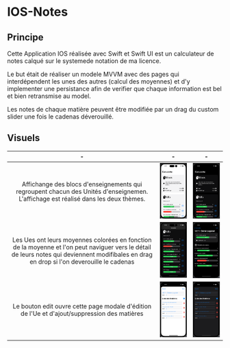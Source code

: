 # IOS-Notes

## Principe

Cette Application IOS réalisée avec Swift et Swift UI est un calculateur de notes calqué sur le systemede notation de ma licence. 

Le but était de réaliser un modele MVVM avec des pages qui interdépendent les unes des autres (calcul des moyennes) et d'y implementer une persistance afin de verifier que chaque information est bel et bien retransmise au model.

Les notes de chaque matière peuvent être modifiée par un drag du custom slider une fois le cadenas déverouillé.
##  Visuels

-|-|-
|:-----:|:-----:|:-----:|
Affichange des blocs d'enseignements qui regroupent chacun des Unités d'enseignemen. L'affichage est réalisé dans les deux thèmes.|<img src="./README_images/6.png" width="300">|<img src="./README_images/1.png" width="300">|
Les Ues ont leurs moyennes colorées en fonction de la moyenne et l'on peut naviguer vers le détail de leurs notes qui deviennent modifibales en drag en drop si l'on deverouille le cadenas|<img src="./README_images/2.png" width="300">|<img src="./README_images/3.png" width="300">|
Le bouton edit ouvre cette page modale d'édition de l'Ue et d'ajout/suppression des matières|<img src="./README_images/5.png" width="300">|<img src="./README_images/4.png" width="300">|